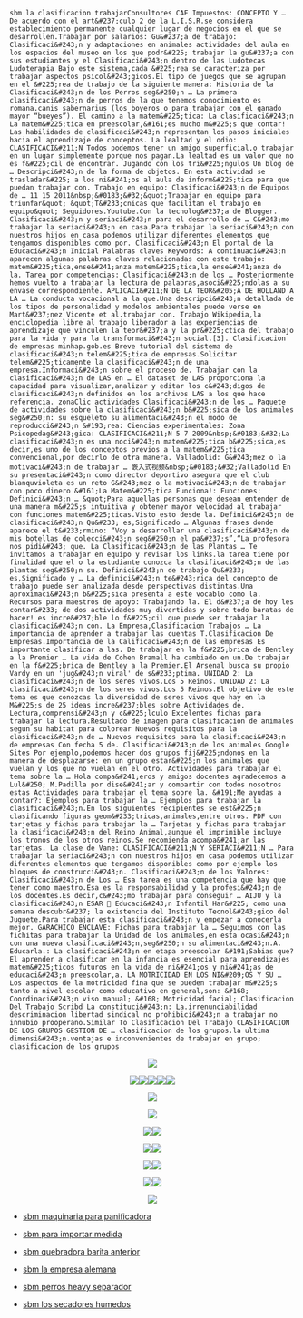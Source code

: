 
```
sbm la clasificacion trabajarConsultores CAF Impuestos: CONCEPTO Y … De acuerdo con el art&#237;culo 2 de la L.I.S.R.se considera establecimiento permanente cualquier lugar de negocios en el que se desarrollen.Trabajar por salarios: Gu&#237;a de trabajo: Clasificaci&#243;n y adaptaciones en animales actividades del aula en los espacios del museo en los que podr&#225; trabajar la gu&#237;a con sus estudiantes y el Clasificaci&#243;n dentro de las Ludotecas Ludoterapia Bajo este sistema,cada &#225;rea se caracteriza por trabajar aspectos psicol&#243;gicos.El tipo de juegos que se agrupan en el &#225;rea de trabajo de la siguiente manera: Historia de la Clasificaci&#243;n de los Perros seg&#250;n … La primera clasificaci&#243;n de perros de la que tenemos conocimiento es romana.canis sabernarius (los boyeros o para trabajar con el ganado mayor “bueyes”). El camino a la matem&#225;tica: La clasificaci&#243;n La matem&#225;tica en preescolar,&#161;es mucho m&#225;s que contar! Las habilidades de clasificaci&#243;n representan los pasos iniciales hacia el aprendizaje de conceptos. La lealtad y el odio: CLASIFICACI&#211;N Todos podemos tener un amigo superficial,o trabajar en un lugar simplemente porque nos pagan.La lealtad es un valor que no es f&#225;cil de encontrar. Jugando con los tri&#225;ngulos Un blog de … Descripci&#243;n de la forma de objetos. En esta actividad se trasladar&#225; a los ni&#241;os al aula de inform&#225;tica para que puedan trabajar con. Trabajo en equipo: Clasificaci&#243;n de Equipos de … 11 15 2011&nbsp;&#0183;&#32;&quot;Trabajar en equipo para triunfar&quot; &quot;T&#233;cnicas que facilitan el trabajo en equipo&quot; Seguidores.Youtube.Con la tecnolog&#237;a de Blogger. Clasificaci&#243;n y seriaci&#243;n para el desarrollo de … C&#243;mo trabajar la seriaci&#243;n en casa.Para trabajar la seriaci&#243;n con nuestros hijos en casa podemos utilizar diferentes elementos que tengamos disponibles como por. Clasificaci&#243;n El portal de la Educaci&#243;n Inicial Palabras claves Keywords: A continuaci&#243;n aparecen algunas palabras claves relacionadas con este trabajo: matem&#225;tica,ense&#241;anza matem&#225;tica,la ense&#241;anza de la. Tarea por competencias: Clasificaci&#243;n de los … Posteriormente hemos vuelto a trabajar la lectura de palabras,asoci&#225;ndolas a su envase correspondiente. APLICACI&#211;N DE LA TEOR&#205;A DE HOLLAND A LA … La conducta vocacional a la que.Una descripci&#243;n detallada de los tipos de personalidad y modelos ambientales puede verse en Mart&#237;nez Vicente et al.trabajar con. Trabajo Wikipedia,la enciclopedia libre al trabajo liberador a las experiencias de aprendizaje que vinculen la teor&#237;a y la pr&#225;ctica del trabajo para la vida y para la transformaci&#243;n social.[3]. Clasificacion de empresas minhap.gob.es Breve tutorial del sistema de clasificaci&#243;n telem&#225;tica de empresas.Solicitar telem&#225;ticamente la clasificaci&#243;n de una empresa.Informaci&#243;n sobre el proceso de. Trabajar con la clasificaci&#243;n de LAS en … El dataset de LAS proporciona la capacidad para visualizar,analizar y editar los c&#243;digos de clasificaci&#243;n definidos en los archivos LAS a los que hace referencia. zonaClic actividades Clasificaci&#243;n de los … Paquete de actividades sobre la clasificaci&#243;n b&#225;sica de los animales seg&#250;n: su esqueleto su alimentaci&#243;n el modo de reproducci&#243;n &#193;rea: Ciencias experimentales: Zona Psicopedag&#243;gica: CLASIFICACI&#211;N 5 7 2009&nbsp;&#0183;&#32;La clasificaci&#243;n es una noci&#243;n matem&#225;tica b&#225;sica,es decir,es uno de los conceptos previos a la matem&#225;tica convencional,por decirlo de otra manera. Valladolid: G&#243;mez o la motivaci&#243;n de trabajar … 嵌入式视频&nbsp;&#0183;&#32;Valladolid En su presentaci&#243;n como director deportivo asegura que el club blanquvioleta es un reto G&#243;mez o la motivaci&#243;n de trabajar con poco dinero &#161;La Matem&#225;tica Funciona!: Funciones: Definici&#243;n … &quot;Para aquellas personas que desean entender de una manera m&#225;s intuitiva y obtener mayor velocidad al trabajar con funciones matem&#225;ticas.Visto esto desde la. Definici&#243;n de clasificaci&#243;n Qu&#233; es,Significado … Algunas frases donde aparece el t&#233;rmino: “Voy a desarrollar una clasificaci&#243;n de mis botellas de colecci&#243;n seg&#250;n el pa&#237;s”,“La profesora nos pidi&#243; que. La Clasificaci&#243;n de las Plantas … Te invitamos a trabajar en equipo y revisar los links.la tarea tiene por finalidad que el o la estudiante conozca la clasificaci&#243;n de las plantas seg&#250;n su. Definici&#243;n de trabajo Qu&#233; es,Significado y … La definici&#243;n te&#243;rica del concepto de trabajo puede ser analizada desde perspectivas distintas.Una aproximaci&#243;n b&#225;sica presenta a este vocablo como la. Recursos para maestros de apoyo: Trabajando la. El d&#237;a de hoy les contar&#233; de dos actividades muy divertidas y sobre todo baratas de hacer! es incre&#237;ble lo f&#225;cil que puede ser trabajar la clasificaci&#243;n con. La Empresa,Clasificacion Trabajos … La importancia de aprender a trabajar las cuentas T.Clasificacion De Empresas.Importancia de la Calificaci&#243;n de las empresas Es importante clasificar a las. De trabajar en la f&#225;brica de Bentley a la Premier … La vida de Cohen Bramall ha cambiado en un.De trabajar en la f&#225;brica de Bentley a la Premier.El Arsenal busca su propio Vardy en un 'jug&#243;n viral' de s&#233;ptima. UNIDAD 2: La clasificaci&#243;n de los seres vivos.Los 5 Reinos. UNIDAD 2: La clasificaci&#243;n de los seres vivos.Los 5 Reinos.El objetivo de este tema es que conozcas la diversidad de seres vivos que hay en la M&#225;s de 25 ideas incre&#237;bles sobre Actividades de. Lectura,comprensi&#243;n y c&#225;lculo Excelentes fichas para trabajar la lectura.Resultado de imagen para clasificacion de animales segun su habitat para colorear Nuevos requisitos para la clasificaci&#243;n de … Nuevos requisitos para la clasificaci&#243;n de empresas Con fecha 5 de. Clasificaci&#243;n de los animales Google Sites Por ejemplo,podemos hacer dos grupos fij&#225;ndonos en la manera de desplazarse: en un grupo estar&#225;n los animales que vuelan y los que no vuelan en el otro. Actividades para trabajar el tema sobre la … Hola compa&#241;eros y amigos docentes agradecemos a Lul&#250; M.Padilla por dise&#241;ar y compartir con todos nosotros estas Actividades para trabajar el tema sobre la. &#191;Me ayudas a contar?: Ejemplos para trabajar la … Ejemplos para trabajar la clasificaci&#243;n.En los siguientes recipientes se est&#225;n clasificando figuras geom&#233;tricas,animales,entre otros. PDF con tarjetas y fichas para trabajar la … Tarjetas y fichas para trabajar la clasificaci&#243;n del Reino Animal,aunque el imprimible incluye los tronos de los otros reinos.Se recomienda acompa&#241;ar las tarjetas. La clase de Vane: CLASIFICACI&#211;N Y SERIACI&#211;N … Para trabajar la seriaci&#243;n con nuestros hijos en casa podemos utilizar diferentes elementos que tengamos disponibles como por ejemplo los bloques de construcci&#243;n. Clasificaci&#243;n de los Valores: Clasificaci&#243;n de Los … Esa tarea es una competencia que hay que tener como maestro.Esa es la responsabilidad y la profesi&#243;n de los docentes.Es decir,c&#243;mo trabajar para conseguir … AIJU y la clasificaci&#243;n ESAR 🎲 Educaci&#243;n Infantil Har&#225; como una semana descubr&#237; la existencia del Instituto Tecnol&#243;gico del Juguete.Para trabajar esta clasificaci&#243;n y empezar a conocerla mejor. GARACHICO ENCLAVE: Fichas para trabajar la … Seguimos con las fichitas para trabajar la Unidad de los animales,en esta ocasi&#243;n con una nueva clasificaci&#243;n,seg&#250;n su alimentaci&#243;n.A. Educarla.: La clasificaci&#243;n en etapa preescolar &#191;Sabias que? El aprender a clasificar en la infancia es esencial para aprendizajes matem&#225;ticos futuros en la vida de ni&#241;os y ni&#241;as de educaci&#243;n preescolar,a. LA MOTRICIDAD EN LOS NI&#209;OS Y SU … Los aspectos de la motricidad fina que se pueden trabajar m&#225;s tanto a nivel escolar como educativo en general,son: &#168; Coordinaci&#243;n viso manual; &#168; Motricidad facial; Clasificacion Del Trabajo Scribd La constituci&#243;n: La.irrenunciabilidad descriminacion libertad sindical no prohibici&#243;n a trabajar no innubio prooperano.Similar To Clasificacion Del Trabajo CLASIFICACION DE LOS GRUPOS GESTION DE … clasificacion de los grupos.la ultima dimensi&#243;n.ventajas e inconvenientes de trabajar en grupo; clasificacion de los grupos 
```

<div align="center">

<a href="https://es-crusher.shibang-china.com/github&k=sbm+la+clasificacion+trabajar"><img src="https://static.shibang-china.com/es/crusher/logo.jpg"></a>

<a href="https://es-crusher.shibang-china.com/github&k=sbm+la+clasificacion+trabajar"><img src="https://static.shibang-china.com/es/crusher/index.jpg"></a><a href="https://es-crusher.shibang-china.com/material.htmlgithub&k=sbm+la+clasificacion+trabajar"><img src="https://static.shibang-china.com/es/crusher/material.jpg"></a><a href="https://es-crusher.shibang-china.com/application.htmlgithub&k=sbm+la+clasificacion+trabajar"><img src="https://static.shibang-china.com/es/crusher/application.jpg"></a><a href="https://es-crusher.shibang-china.com/aboutus.htmlgithub&k=sbm+la+clasificacion+trabajar"><img src="https://static.shibang-china.com/es/crusher/aboutus.jpg"></a><a href="https://es-crusher.shibang-china.com/contact.htmlgithub&k=sbm+la+clasificacion+trabajar"><img src="https://static.shibang-china.com/es/crusher/contact.jpg"></a>

<a href="https://es-crusher.shibang-china.com/github&k=sbm+la+clasificacion+trabajar"><img src="https://static.shibang-china.com/es/crusher/banner.jpg"></a>

<a href="https://swt.shibang-china.com/github&k=sbm+la+clasificacion+trabajar"><img src="https://static.shibang-china.com/es/crusher/text.jpg"></a>

<a href="https://swt.shibang-china.com/github&k=sbm+la+clasificacion+trabajar"><img src="https://static.shibang-china.com/es/crusher/chat.jpg"></a><a href="https://es-crusher.shibang-china.com/contact.htmlgithub&k=sbm+la+clasificacion+trabajar"><img src="https://static.shibang-china.com/es/crusher/message.jpg"></a>

<a href="https://es-crusher.shibang-china.com/products/pe.htmlgithub&k=sbm+la+clasificacion+trabajar"><img src="https://static.shibang-china.com/es/crusher/pe.jpg"></a><a href="https://es-crusher.shibang-china.com/products/pf.htmlgithub&k=sbm+la+clasificacion+trabajar"><img src="https://static.shibang-china.com/es/crusher/pf.jpg"></a>

<a href="https://es-crusher.shibang-china.com/products/hpt.htmlgithub&k=sbm+la+clasificacion+trabajar"><img src="https://static.shibang-china.com/es/crusher/hpt.jpg"></a><a href="https://es-crusher.shibang-china.com/products/vsi.htmlgithub&k=sbm+la+clasificacion+trabajar"><img src="https://static.shibang-china.com/es/crusher/vsi.jpg"></a>

<a href="https://es-crusher.shibang-china.com/products/klv.htmlgithub&k=sbm+la+clasificacion+trabajar"><img src="https://static.shibang-china.com/es/crusher/klv.jpg"></a><a href="https://es-crusher.shibang-china.com/products/portable.htmlgithub&k=sbm+la+clasificacion+trabajar"><img src="https://static.shibang-china.com/es/crusher/portable.jpg"></a>

<a href="https://swt.shibang-china.com/github&k=sbm+la+clasificacion+trabajar"><img src="https://static.shibang-china.com/es/crusher/case.jpg"></a>

</div>


* [sbm maquinaria para panificadora](sbm%20maquinaria%20para%20panificadora.md)

* [sbm para importar medida](sbm%20para%20importar%20medida.md)

* [sbm quebradora barita anterior](sbm%20quebradora%20barita%20anterior.md)

* [sbm la empresa alemana](sbm%20la%20empresa%20alemana.md)

* [sbm perros heavy separador](sbm%20perros%20heavy%20separador.md)

* [sbm los secadores humedos](sbm%20los%20secadores%20humedos.md)